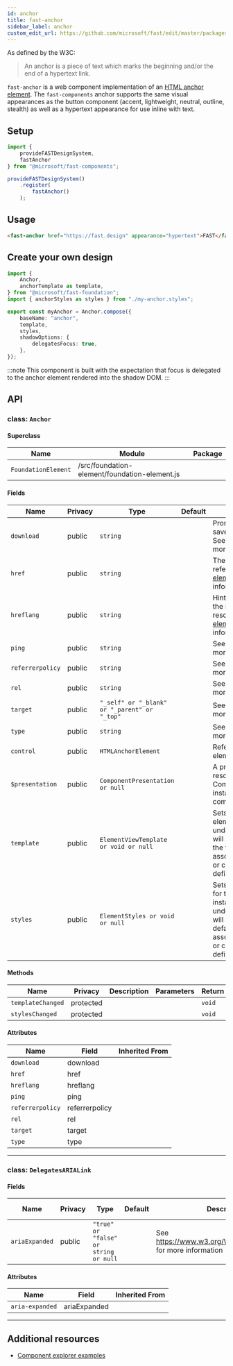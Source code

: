 ```yaml
---
id: anchor
title: fast-anchor
sidebar_label: anchor
custom_edit_url: https://github.com/microsoft/fast/edit/master/packages/web-components/fast-foundation/src/anchor/README.md
---
```


As defined by the W3C:

> An anchor is a piece of text which marks the beginning and/or the end of a hypertext link.

`fast-anchor` is a web component implementation of an [HTML anchor element](https://developer.mozilla.org/en-US/docs/Web/HTML/Element/a). The `fast-components` anchor supports the same visual appearances as the button component (accent, lightweight, neutral, outline, stealth) as well as a hypertext appearance for use inline with text.

## Setup

```ts
import {
    provideFASTDesignSystem,
    fastAnchor
} from "@microsoft/fast-components";

provideFASTDesignSystem()
    .register(
        fastAnchor()
    );
```

## Usage

```html live
<fast-anchor href="https://fast.design" appearance="hypertext">FAST</fast-anchor>
```

## Create your own design

```ts
import {
    Anchor,
    anchorTemplate as template,
} from "@microsoft/fast-foundation";
import { anchorStyles as styles } from "./my-anchor.styles";

export const myAnchor = Anchor.compose({
    baseName: "anchor",
    template,
    styles,
    shadowOptions: {
        delegatesFocus: true,
    },
});
```

:::note
This component is built with the expectation that focus is delegated to the anchor element rendered into the shadow DOM.
:::

## API



### class: `Anchor`

#### Superclass

| Name                | Module                                        | Package |
| ------------------- | --------------------------------------------- | ------- |
| `FoundationElement` | /src/foundation-element/foundation-element.js |         |

#### Fields

| Name             | Privacy | Type                                         | Default | Description                                                                                                                                                                         | Inherited From    |
| ---------------- | ------- | -------------------------------------------- | ------- | ----------------------------------------------------------------------------------------------------------------------------------------------------------------------------------- | ----------------- |
| `download`       | public  | `string`                                     |         | Prompts the user to save the linked URL. See [`<a>` element](https://developer.mozilla.org/en-US/docs/Web/HTML/Element/a) for more information.                    |                   |
| `href`           | public  | `string`                                     |         | The URL the hyperlink references. See [`<a>` element](https://developer.mozilla.org/en-US/docs/Web/HTML/Element/a) for more information.                           |                   |
| `hreflang`       | public  | `string`                                     |         | Hints at the language of the referenced resource. See [`<a>` element](https://developer.mozilla.org/en-US/docs/Web/HTML/Element/a) for more information.           |                   |
| `ping`           | public  | `string`                                     |         | See [`<a>` element](https://developer.mozilla.org/en-US/docs/Web/HTML/Element/a) for more information.                                                             |                   |
| `referrerpolicy` | public  | `string`                                     |         | See [`<a>` element](https://developer.mozilla.org/en-US/docs/Web/HTML/Element/a) for more information.                                                             |                   |
| `rel`            | public  | `string`                                     |         | See [`<a>` element](https://developer.mozilla.org/en-US/docs/Web/HTML/Element/a) for more information.                                                             |                   |
| `target`         | public  | `"_self" or "_blank" or "_parent" or "_top"` |         | See [`<a>` element](https://developer.mozilla.org/en-US/docs/Web/HTML/Element/a) for more information.                                                             |                   |
| `type`           | public  | `string`                                     |         | See [`<a>` element](https://developer.mozilla.org/en-US/docs/Web/HTML/Element/a) for more information.                                                             |                   |
| `control`        | public  | `HTMLAnchorElement`                          |         | References the root element                                                                                                                                                         |                   |
| `$presentation`  | public  | `ComponentPresentation or null`              |         | A property which resolves the ComponentPresentation instance for the current component.                                                                                             | FoundationElement |
| `template`       | public  | `ElementViewTemplate or void or null`        |         | Sets the template of the element instance. When undefined, the element will attempt to resolve the template from the associated presentation or custom element definition.          | FoundationElement |
| `styles`         | public  | `ElementStyles or void or null`              |         | Sets the default styles for the element instance. When undefined, the element will attempt to resolve default styles from the associated presentation or custom element definition. | FoundationElement |

#### Methods

| Name              | Privacy   | Description | Parameters | Return | Inherited From    |
| ----------------- | --------- | ----------- | ---------- | ------ | ----------------- |
| `templateChanged` | protected |             |            | `void` | FoundationElement |
| `stylesChanged`   | protected |             |            | `void` | FoundationElement |

#### Attributes

| Name             | Field          | Inherited From |
| ---------------- | -------------- | -------------- |
| `download`       | download       |                |
| `href`           | href           |                |
| `hreflang`       | hreflang       |                |
| `ping`           | ping           |                |
| `referrerpolicy` | referrerpolicy |                |
| `rel`            | rel            |                |
| `target`         | target         |                |
| `type`           | type           |                |

<hr/>

### class: `DelegatesARIALink`

#### Fields

| Name           | Privacy | Type                                  | Default | Description                                                          | Inherited From |
| -------------- | ------- | ------------------------------------- | ------- | -------------------------------------------------------------------- | -------------- |
| `ariaExpanded` | public  | `"true" or "false" or string or null` |         | See https://www.w3.org/WAI/PF/aria/roles#link for more information |                |

#### Attributes

| Name            | Field        | Inherited From |
| --------------- | ------------ | -------------- |
| `aria-expanded` | ariaExpanded |                |

<hr/>


## Additional resources

* [Component explorer examples](https://explore.fast.design/components/fast-anchor)